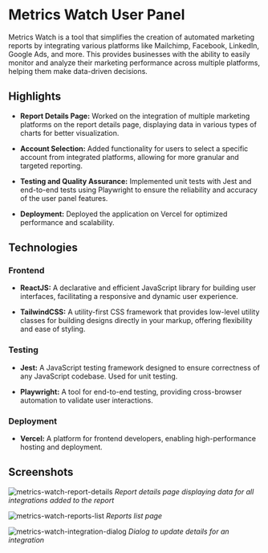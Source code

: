 # Metrics Watch User Panel

Metrics Watch is a tool that simplifies the creation of automated marketing reports by integrating various platforms like Mailchimp, Facebook, LinkedIn, Google Ads, and more. This provides businesses with the ability to easily monitor and analyze their marketing performance across multiple platforms, helping them make data-driven decisions.

## Highlights

- **Report Details Page:** Worked on the integration of multiple marketing platforms on the report details page, displaying data in various types of charts for better visualization.
  
- **Account Selection:** Added functionality for users to select a specific account from integrated platforms, allowing for more granular and targeted reporting.
  
- **Testing and Quality Assurance:** Implemented unit tests with Jest and end-to-end tests using Playwright to ensure the reliability and accuracy of the user panel features.
  
- **Deployment:** Deployed the application on Vercel for optimized performance and scalability.

## Technologies

### Frontend

- **ReactJS:** A declarative and efficient JavaScript library for building user interfaces, facilitating a responsive and dynamic user experience.
  
- **TailwindCSS:** A utility-first CSS framework that provides low-level utility classes for building designs directly in your markup, offering flexibility and ease of styling.

### Testing

- **Jest:** A JavaScript testing framework designed to ensure correctness of any JavaScript codebase. Used for unit testing.
  
- **Playwright:** A tool for end-to-end testing, providing cross-browser automation to validate user interactions.

### Deployment

- **Vercel:** A platform for frontend developers, enabling high-performance hosting and deployment.

## Screenshots

![metrics-watch-report-details](https://github.com/user-attachments/assets/b090aef5-d84b-454a-b138-877d6b4cfe75)
_Report details page displaying data for all integrations added to the report_

![metrics-watch-reports-list](https://github.com/user-attachments/assets/7d47b958-ce53-4e2c-98e5-bfffce6032fc)
_Reports list page_

![metrics-watch-integration-dialog](https://github.com/user-attachments/assets/177bd4dc-62ec-4a88-81bd-2cd3b39eac75)
_Dialog to update details for an integration_
